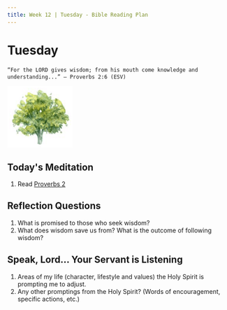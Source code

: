 ```yaml
---
title: Week 12 | Tuesday - Bible Reading Plan
---
```

# Tuesday

```
“For the LORD gives wisdom; from his mouth come knowledge and understanding...” – Proverbs 2:6 (ESV)
```

<img src="/assets/img/tree.png" style="width: 150px">

## Today's Meditation
1. Read [Proverbs 2](https://www.biblegateway.com/passage/?search=Proverbs+2&version=ESV)


## Reflection Questions
1. What is promised to those who seek wisdom?
2. What does wisdom save us from? What is the outcome of following wisdom?

## Speak, Lord... Your Servant is Listening
1. Areas of my life (character, lifestyle and values) the Holy Spirit is prompting me to adjust.
2. Any other promptings from the Holy Spirit? (Words of encouragement, specific actions, etc.)